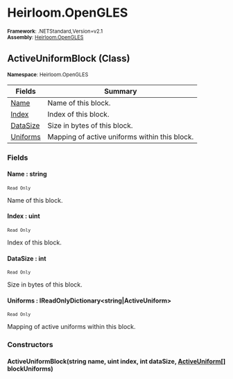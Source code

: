 # Heirloom.OpenGLES

<small>**Framework**: .NETStandard,Version=v2.1</small>  
<small>**Assembly**: [Heirloom.OpenGLES](../Heirloom.OpenGLES/Heirloom.OpenGLES.md)</small>  

## ActiveUniformBlock (Class)
<small>**Namespace**: Heirloom.OpenGLES</sub></small>  

| Fields                   | Summary                                       |
|--------------------------|-----------------------------------------------|
| [Name](#NAM5943D12B)     | Name of this block.                           |
| [Index](#IND6E2E1836)    | Index of this block.                          |
| [DataSize](#DATD0CC5249) | Size in bytes of this block.                  |
| [Uniforms](#UNI9C71E6B7) | Mapping of active uniforms within this block. |

### Fields

#### <a name="NAM5943D12B"></a>Name : string
<small>`Read Only`</small>

Name of this block.

#### <a name="IND6E2E1836"></a>Index : uint
<small>`Read Only`</small>

Index of this block.

#### <a name="DATD0CC5249"></a>DataSize : int
<small>`Read Only`</small>

Size in bytes of this block.

#### <a name="UNI9C71E6B7"></a>Uniforms : IReadOnlyDictionary\<string|ActiveUniform>
<small>`Read Only`</small>

Mapping of active uniforms within this block.

### Constructors

#### ActiveUniformBlock(string name, uint index, int dataSize, [ActiveUniform[]](Heirloom.OpenGLES.ActiveUniform.md) blockUniforms)

